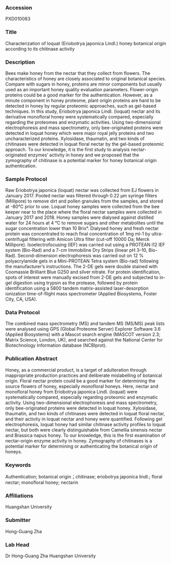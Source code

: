 ### Accession
PXD010083

### Title
Characterization of loquat (Eriobotrya japonica Lindl.) honey botanical origin according to its chitinase activity

### Description
Bees make honey from the nectar that they collect from flowers. The characteristics of honey are closely associated to original botanical species. Compare with sugars in honey, proteins are minor components but usually used as an important honey quality evaluation parameters. Flower-origin proteins could be a good marker for the authentication. However, as a minute component in honey proteome, plant origin proteins are hard to be detected in honey by regular proteomic approaches, such as gel-based techniques. In this study, Eriobotrya japonica Lindl. (loquat) nectar and its derivative monofloral honey were systematically compared, especially regarding the proteomes and enzymatic activities. Using two-dimensional electrophoresis and mass spectrometry, only bee-originated proteins were detected in loquat honey which were major royal jelly proteins and two uncharacterized proteins. Xylosidase, thaumatin, and two kinds of chitinases were detected in loquat floral nectar by the gel-based proteomic approach. To our knowledge, it is the first study to analysis nectar-originated enzymes’ activity in honey and we proposed that the zymography of chitinase is a potential marker for honey botanical origin authentication.

### Sample Protocol
Raw Eriobotrya japonica (loquat) nectar was collected from EJ flowers in January 2017. Pooled nectar was filtered through 0.22 µm syringe filters (Millipore) to remove dirt and pollen granules from the samples, and stored at -80℃ prior to use. Loquat honey samples were collected from the bee keeper near to the place where the floral nectar samples were collected in January 2017 and 2018. Honey samples were dialysed against distilled water for 24 hours at 4 ℃ to remove sugars and other metabolites until the sugar concentration lower than 10 Brix°. Dialysed honey and fresh nectar protein was concentrated to reach final concentration of 1mg ml-1 by ultra-centrifugal filtering with Amicon Ultra filter (cut-off 10000 Da; Merck Millipore). Isoelectrofocusing (IEF) was carried out using a PROTEAN i12 IEF system (Bio-Rad) and a 7-cm Immobiline Dry Strips (linear pH 3–10, Bio-Rad). Second-dimension electrophoresis was carried out on 12 % polyacrylamide gels in a Mini-PROTEAN Tetra system (Bio-rad) following the manufacturer’s instructions. The 2-DE gels were double stained with Coomassie Brilliant Blue G250 and silver nitrate. For protein identification, spots of interest were manually excised from 2-DE gels and subjected to in-gel digestion using trypsin as the protease, followed by protein identification using a 5800 tandem matrix-assisted laser-desorption ionization time-of-flight mass spectrometer (Applied Biosystems, Foster City, CA, USA).

### Data Protocol
The combined mass spectrometry (MS) and tandem MS (MS/MS) peak lists were analysed using GPS (Global Proteome Server) Explorer Software 3.6 (Applied Biosystems) with a Mascot search engine (MASCOT version 2.3; Matrix Science, London, UK), and searched against the National Center for Biotechnology Information database (NCBIprot).

### Publication Abstract
Honey, as a commercial product, is a target of adulteration through inappropriate production practices and deliberate mislabelling of botanical origin. Floral nectar protein could be a good marker for determining the source flowers of honey, especially monofloral honeys. Here, nectar and monofloral honey from Eriobotrya japonica Lindl. (loquat) were systematically compared, especially regarding proteomic and enzymatic activity. Using two-dimensional electrophoresis and mass spectrometry, only bee-originated proteins were detected in loquat honey. Xylosidase, thaumatin, and two kinds of chitinases were detected in loquat floral nectar, and their activity in loquat nectar and honey were quantified. Following gel electrophoresis, loquat honey had similar chitinase activity profiles to loquat nectar, but both were clearly distinguishable from Camellia sinensis nectar and Brassica napus honey. To our knowledge, this is the first examination of nectar-origin enzyme activity in honey. Zymography of chitinases is a potential marker for determining or authenticating the botanical origin of honeys.

### Keywords
Authentication; botanical origin；chitinase; eriobotrya japonica lindl.; floral nectar; monofloral honey; nectarin

### Affiliations
Huangshan University

### Submitter
Hong-Guang Zha

### Lab Head
Dr Hong-Guang Zha
Huangshan University


